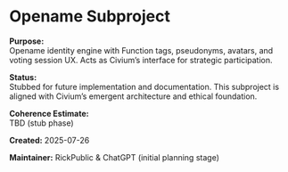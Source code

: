 <!-- Filename: README_opename.md -->
# Opename Subproject

**Purpose:**  
Opename identity engine with Function tags, pseudonyms, avatars, and voting session UX. Acts as Civium’s interface for strategic participation.

**Status:**  
Stubbed for future implementation and documentation. This subproject is aligned with Civium’s emergent architecture and ethical foundation.

**Coherence Estimate:**  
TBD (stub phase)

**Created:** 2025-07-26

**Maintainer:** RickPublic & ChatGPT (initial planning stage)
